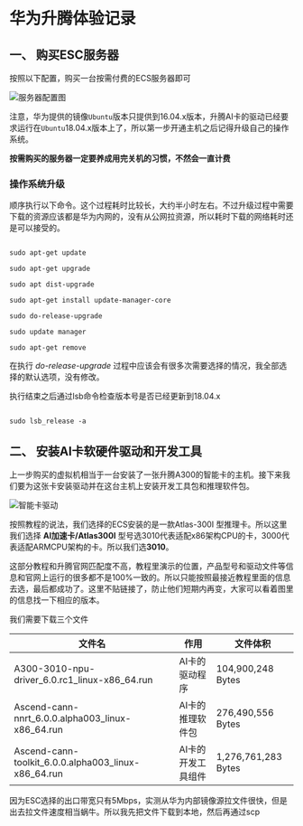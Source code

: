 # 华为升腾体验记录

## 一、 购买ESC服务器

按照以下配置，购买一台按需付费的ECS服务器即可

![服务器配置图](https://sam-test.oss-cn-beijing.aliyuncs.com/assets/hwtast/config.png)

注意，华为提供的镜像```Ubuntu```版本只提供到16.04.x版本，升腾AI卡的驱动已经要求运行在```Ubuntu```18.04.x版本上了，所以第一步开通主机之后记得升级自己的操作系统。


**按需购买的服务器一定要养成用完关机的习惯，不然会一直计费**



### 操作系统升级

顺序执行以下命令。这个过程耗时比较长，大约半小时左右。不过升级过程中需要下载的资源应该都是华为内网的，没有从公网拉资源，所以耗时下载的网络耗时还是可以接受的。

``` Shell

sudo apt-get update

sudo apt-get upgrade

sudo apt dist-upgrade

sudo apt-get install update-manager-core

sudo do-release-upgrade

sudo update manager

sudo apt-get remove

```

在执行 *do-release-upgrade* 过程中应该会有很多次需要选择的情况，我全部选择的默认选项，没有修改。

执行结束之后通过lsb命令检查版本号是否已经更新到18.04.x

``` Shell

sudo lsb_release -a

```

## 二、 安装AI卡软硬件驱动和开发工具

上一步购买的虚拟机相当于一台安装了一张升腾A300的智能卡的主机。接下来我们要为这张卡安装驱动并在这台主机上安装开发工具包和推理软件包。

![智能卡驱动](http://sam-test.oss-cn-beijing.aliyuncs.com/assets/hwtast/ai_card_driver.png)

按照教程的说法，我们选择的ECS安装的是一款Atlas-300I 型推理卡。所以这里我们选择 **AI加速卡/Atlas300I** 型号选3010代表适配x86架构CPU的卡，3000代表适配ARMCPU架构的卡。所以我们选**3010**。

这部分教程和升腾官网匹配度不高，教程里演示的位置，产品型号和驱动文件等信息和官网上运行的很多都不是100%一致的。所以只能按照最接近教程里面的信息去选，最后都成功了。这里不贴链接了，防止他们短期内再变，大家可以看着图里的信息找一下相应的版本。

我们需要下载三个文件


| 文件名 | 作用 | 文件体积
| --| --| --|
| A300-3010-npu-driver_6.0.rc1_linux-x86_64.run | AI卡的驱动程序 | 104,900,248 Bytes
| Ascend-cann-nnrt_6.0.0.alpha003_linux-x86_64.run | AI卡的推理软件包 | 276,490,556 Bytes
| Ascend-cann-toolkit_6.0.0.alpha003_linux-x86_64.run | AI卡的开发工具组件 | 1,276,761,283 Bytes

因为ESC选择的出口带宽只有5Mbps，实测从华为内部镜像源拉文件很快，但是出去拉文件速度相当蜗牛。所以我先把文件下载到本地，然后再通过scp



